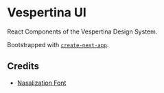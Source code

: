 # Vespertina UI

React Components of the Vespertina Design System.

Bootstrapped with [`create-next-app`](https://github.com/vercel/next.js/tree/canary/packages/create-next-app).

## Credits
- [Nasalization Font](https://fonts.adobe.com/fonts/nasalization)
